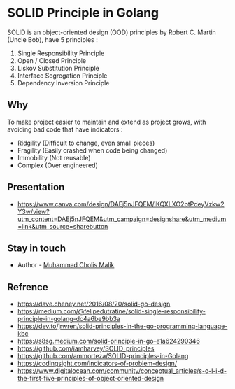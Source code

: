 # SOLID Principle in Golang
SOLID is an object-oriented design (OOD) principles by Robert C. Martin (Uncle Bob), have 5 principles :

1. Single Responsibility Principle
2. Open / Closed Principle
3. Liskov Substitution Principle
4. Interface Segregation Principle
5. Dependency Inversion Principle

## Why
To make project easier to maintain and extend as project grows, with avoiding bad code that have indicators :
- Ridgility (Difficult to change, even small pieces)
- Fragility (Easily crashed when code being changed)
- Immobility (Not reusable)
- Complex (Over engineered)

## Presentation
- https://www.canva.com/design/DAEj5nJFQEM/iKQXLXO2btPdeyVzkw2Y3w/view?utm_content=DAEj5nJFQEM&utm_campaign=designshare&utm_medium=link&utm_source=sharebutton

## Stay in touch
- Author - [Muhammad Cholis Malik](https://www.linkedin.com/in/mcholismalik/)

## Refrence
- https://dave.cheney.net/2016/08/20/solid-go-design
- https://medium.com/@felipedutratine/solid-single-responsibility-principle-in-golang-dc4a6be9bb3a
- https://dev.to/jrwren/solid-principles-in-the-go-programming-language-kbc
- https://s8sg.medium.com/solid-principle-in-go-e1a624290346
- https://github.com/iamharvey/SOLID_principles
- https://github.com/ammorteza/SOLID-principles-in-Golang
- https://codingsight.com/indicators-of-problem-design/
- https://www.digitalocean.com/community/conceptual_articles/s-o-l-i-d-the-first-five-principles-of-object-oriented-design

